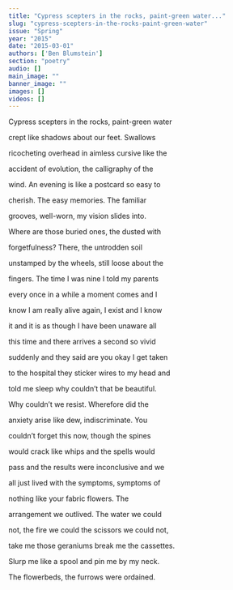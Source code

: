 ```yaml
---
title: "Cypress scepters in the rocks, paint-green water..."
slug: "cypress-scepters-in-the-rocks-paint-green-water"
issue: "Spring"
year: "2015"
date: "2015-03-01"
authors: ['Ben Blumstein']
section: "poetry"
audio: []
main_image: ""
banner_image: ""
images: []
videos: []
---
```

Cypress scepters in the rocks, paint-green water 

 crept like shadows about our feet. Swallows 

 ricocheting overhead in aimless cursive like the 

 accident of evolution, the calligraphy of the 

 wind. An evening is like a postcard so easy to 

 cherish. The easy memories. The familiar 

 grooves, well-worn, my vision slides into. 

 Where are those buried ones, the dusted with 

 forgetfulness? There, the untrodden soil 

 unstamped by the wheels, still loose about the 

 fingers. The time I was nine I told my parents 

 every once in a while a moment comes and I 

 know I am really alive again, I exist and I know 

 it and it is as though I have been unaware all 

 this time and there arrives a second so vivid 

 suddenly and they said are you okay I get taken 

 to the hospital they sticker wires to my head and 

 told me sleep why couldn’t that be beautiful. 

 Why couldn’t we resist. Wherefore did the 

 anxiety arise like dew, indiscriminate. You 

 couldn’t forget this now, though the spines 

 would crack like whips and the spells would 

 pass and the results were inconclusive and we 

 all just lived with the symptoms, symptoms of 

 nothing like your fabric flowers. The 

 arrangement we outlived. The water we could 

 not, the fire we could the scissors we could not, 

 take me those geraniums break me the cassettes. 

 Slurp me like a spool and pin me by my neck. 

 The flowerbeds, the furrows were ordained. 


